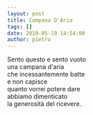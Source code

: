 ```yaml
---
layout: post
title: Campana D'Aria
tags: []
date: 2010-05-19 14:54:00
author: pietro
---
```

Sento questo e sento vuoto<br/>una campana d'aria<br/>che incessantemente batte<br/>e non capisce<br/>quanto vorrei potere dare<br/>abbiamo dimenticato<br/>la generosità del ricevere.
